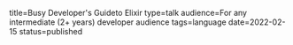 title=Busy Developer's Guideto Elixir
type=talk
audience=For any intermediate (2+ years) developer audience
tags=language
date=2022-02-15
status=published
~~~~~~


    

